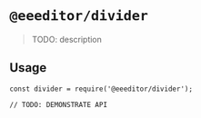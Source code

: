 # `@eeeditor/divider`

> TODO: description

## Usage

```
const divider = require('@eeeditor/divider');

// TODO: DEMONSTRATE API
```
